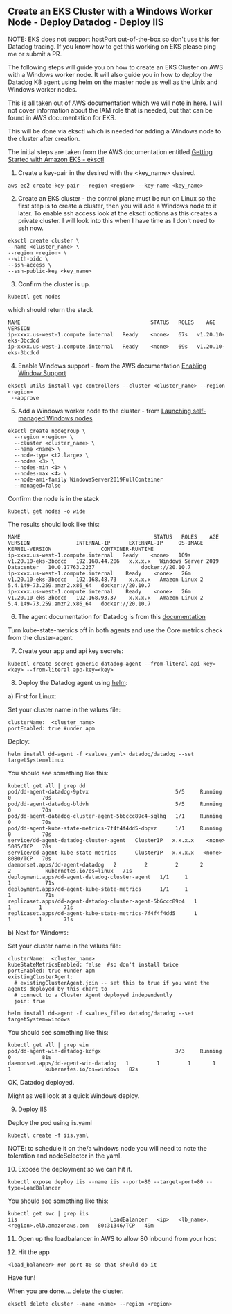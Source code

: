 Create an EKS Cluster with a Windows Worker Node - Deploy Datadog - Deploy IIS
--

NOTE: EKS does not support hostPort out-of-the-box so don't use this for Datadog tracing.  If you know how to get this working on EKS please ping me or submit a PR.  

The following steps will guide you on how to create an EKS Cluster on AWS with
a Windows worker node.  It will also guide you in how to deploy the Datadog K8
agent using helm on the master node as well as the Linix and Windows worker
nodes.  

This is all taken out of AWS documentation which we will note in here.  I will
not cover information about the IAM role that is needed, but that can be found
in AWS documentation for EKS.  

This will be done via eksctl which is needed for adding a Windows node to the
cluster after creation.  

The initial steps are taken from the AWS documentation entitled
[Getting Started with Amazon EKS - eksctl](https://docs.aws.amazon.com/eks/latest/userguide/getting-started-eksctl.html)  

1) Create a key-pair in the <region> desired with the <key_name> desired.

```
aws ec2 create-key-pair --region <region> --key-name <key_name>
```
2) Create an EKS cluster - the control plane must be run on Linux so the first
step is to create a cluster, then you will add a Windows node to it later.  To
enable ssh access look at the eksctl options as this creates a private cluster.
  I will look into this when I have time as I don't need to ssh now.  
```
eksctl create cluster \
--name <cluster_name> \
--region <region> \
--with-oidc \
--ssh-access \
--ssh-public-key <key_name>
```

3) Confirm the cluster is up.  

```
kubectl get nodes
```

which should return the stack  

```
NAME                                          STATUS   ROLES    AGE   VERSION
ip-xxxx.us-west-1.compute.internal   Ready    <none>   67s   v1.20.10-eks-3bcdcd
ip-xxxx.us-west-1.compute.internal   Ready    <none>   69s   v1.20.10-eks-3bcdcd
```

4) Enable Windows support - from the AWS documentation
[Enabling Window Support](https://docs.aws.amazon.com/eks/latest/userguide/windows-support.html)  

```
eksctl utils install-vpc-controllers --cluster <cluster_name> --region <region>
 --approve
```  

5) Add a Windows worker node to the cluster - from
[Launching self-managed Windows nodes](https://docs.aws.amazon.com/eks/latest/userguide/launch-windows-workers.html)  

```
eksctl create nodegroup \
  --region <region> \
  --cluster <cluster_name> \
  --name <name> \
  --node-type <t2.large> \
  --nodes <3> \
  --nodes-min <1> \
  --nodes-max <4> \
  --node-ami-family WindowsServer2019FullContainer
  --managed=false
```  

Confirm the node is in the stack  

```
kubectl get nodes -o wide
```

The results should look like this:  

```
NAME                                           STATUS   ROLES    AGE    VERSION               INTERNAL-IP      EXTERNAL-IP     OS-IMAGE                         KERNEL-VERSION                CONTAINER-RUNTIME
ip-xxxx.us-west-1.compute.internal   Ready    <none>   109s   v1.20.10-eks-3bcdcd   192.168.44.206   x.x.x.x   Windows Server 2019 Datacenter   10.0.17763.2237               docker://20.10.7
ip-xxxx.us-west-1.compute.internal    Ready    <none>   26m    v1.20.10-eks-3bcdcd   192.168.48.73    x.x.x.x   Amazon Linux 2                   5.4.149-73.259.amzn2.x86_64   docker://20.10.7
ip-xxxx.us-west-1.compute.internal    Ready    <none>   26m    v1.20.10-eks-3bcdcd   192.168.93.37    x.x.x.x   Amazon Linux 2                   5.4.149-73.259.amzn2.x86_64   docker://20.10.7
```

6) The agent documentation for Datadog is from this
[documentation](https://docs.datadoghq.com/agent/troubleshooting/windows_containers/)  

Turn kube-state-metrics off in both agents and use the Core metrics check from
 the cluster-agent.
 
7)  Create your app and api key secrets:  

```
kubectl create secret generic datadog-agent --from-literal api-key=<key> --from-literal app-key=<key>
```

8)  Deploy the Datadog agent using
[helm](https://docs.datadoghq.com/agent/kubernetes/?tab=helm):  

a) First for Linux:  

Set your cluster name in the values file:  
```  
clusterName:  <cluster_name>  
portEnabled: true #under apm  
```  

Deploy:  

```
helm install dd-agent -f <values_yaml> datadog/datadog --set targetSystem=linux  
```
You should see something like this:  

```
kubectl get all | grep dd
pod/dd-agent-datadog-9ptvx                            5/5     Running   0          70s
pod/dd-agent-datadog-bldvh                            5/5     Running   0          70s
pod/dd-agent-datadog-cluster-agent-5b6ccc89c4-sqlhg   1/1     Running   0          70s
pod/dd-agent-kube-state-metrics-7f4f4f4dd5-dbpvz      1/1     Running   0          70s
service/dd-agent-datadog-cluster-agent   ClusterIP   x.x.x.x    <none>        5005/TCP   70s
service/dd-agent-kube-state-metrics      ClusterIP   x.x.x.x   <none>        8080/TCP   70s
daemonset.apps/dd-agent-datadog   2         2         2       2            2           kubernetes.io/os=linux   71s
deployment.apps/dd-agent-datadog-cluster-agent   1/1     1            1           71s
deployment.apps/dd-agent-kube-state-metrics      1/1     1            1           71s
replicaset.apps/dd-agent-datadog-cluster-agent-5b6ccc89c4   1         1         1       71s
replicaset.apps/dd-agent-kube-state-metrics-7f4f4f4dd5      1         1         1       71s
```  

b) Next for Windows:  

Set your cluster name in the values file:  
```  
clusterName:  <cluster_name>  
kubeStateMetricsEnabled: false  #so don't install twice
portEnabled: true #under apm  
existingClusterAgent:  
  # existingClusterAgent.join -- set this to true if you want the agents deployed by this chart to  
  # connect to a Cluster Agent deployed independently  
  join: true  
```  

```  
helm install dd-agent -f <values_file> datadog/datadog --set targetSystem=windows  
```

You should see something like this:  

```
kubectl get all | grep win  
pod/dd-agent-win-datadog-kcfgx                        3/3     Running   0          81s  
daemonset.apps/dd-agent-win-datadog   1         1         1       1            1           kubernetes.io/os=windows   82s  
```  

OK, Datadog deployed.  

Might as well look at a quick Windows deploy.  

9) Deploy IIS  

Deploy the pod using iis.yaml  

```  
kubectl create -f iis.yaml  
```

NOTE: to schedule it on the/a windows node you will need to note the toleration
and nodeSelector in the yaml.  

10) Expose the deployment so we can hit it.  

```  
kubectl expose deploy iis --name iis --port=80 --target-port=80 --type=LoadBalancer
```  

You should see something like this:  

```
kubectl get svc | grep iis
iis                              LoadBalancer   <ip>   <lb_name>.<region>.elb.amazonaws.com   80:31346/TCP   49m
```

11) Open up the loadbalancer in AWS to allow 80 inbound from your host  

12)  Hit the app  

```  
<load_balancer> #on port 80 so that should do it  
```  

Have fun!  

When you are done.... delete the cluster.

```
eksctl delete cluster --name <name> --region <region>
```  
